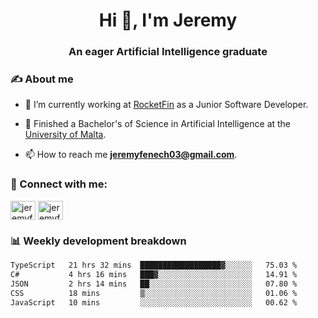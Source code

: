 <h1 align="center">Hi 👋, I'm Jeremy</h1>
<h3 align="center">An eager Artificial Intelligence graduate</h3>

<h3 align="left">✍ About me</h3>

- 🔭 I’m currently working at [RocketFin](https://rocketfin.co) as a Junior Software Developer.

- 🌱 Finished a Bachelor's of Science in Artificial Intelligence at the [University of Malta](https://www.linkedin.com/school/university-of-malta/).

- 📫 How to reach me **jeremyfenech03@gmail.com**.

<h3 align="left">🔗 Connect with me:</h3>
<p align="left">
<a href="https://linkedin.com/in/jeremyfenech" target="blank"><img align="center" src="https://raw.githubusercontent.com/rahuldkjain/github-profile-readme-generator/master/src/images/icons/Social/linked-in-alt.svg" alt="jeremyfenech" height="30" width="40" /></a>
<a href="https://www.leetcode.com/jeremyfen" target="blank"><img align="center" src="https://raw.githubusercontent.com/rahuldkjain/github-profile-readme-generator/master/src/images/icons/Social/leet-code.svg" alt="jeremyfen" height="30" width="40" /></a>
</p>


<h3 align="left">📊 Weekly development breakdown</h3>

<!--START_SECTION:waka-->

```txt
TypeScript   21 hrs 32 mins  ██████████████████▓░░░░░░   75.03 %
C#           4 hrs 16 mins   ███▓░░░░░░░░░░░░░░░░░░░░░   14.91 %
JSON         2 hrs 14 mins   ██░░░░░░░░░░░░░░░░░░░░░░░   07.80 %
CSS          18 mins         ▒░░░░░░░░░░░░░░░░░░░░░░░░   01.06 %
JavaScript   10 mins         ░░░░░░░░░░░░░░░░░░░░░░░░░   00.62 %
```

<!--END_SECTION:waka-->
